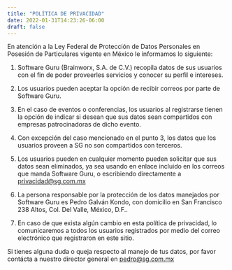 ```yaml
---
title: "POLÍTICA DE PRIVACIDAD"
date: 2022-01-31T14:23:26-06:00
draft: false
---
```



En atención a la Ley Federal de Protección de Datos Personales en Posesión de Particulares vigente en México le informamos lo siguiente:

1. Software Guru (Brainworx, S.A. de C.V.) recopila datos de sus usuarios con el fin de poder proveerles servicios y conocer su perfil e intereses.

2. Los usuarios pueden aceptar la opción de recibir correos por parte de Software Guru.

3. En el caso de eventos o conferencias, los usuarios al registrarse tienen la opción de indicar si desean que sus datos sean compartidos con empresas patrocinadoras de dicho evento.

4. Con excepción del caso mencionado en el punto 3, los datos que los usuarios proveen a SG no son compartidos con terceros.

5. Los usuarios pueden en cualquier momento pueden solicitar que sus datos sean eliminados, ya sea usando en enlace incluido en los correos que manda Software Guru, o escribiendo directamente a privacidad@sg.com.mx

6. La persona responsable por la protección de los datos manejados por Software Guru es Pedro Galván Kondo, con domicilio en San Francisco 238 Altos, Col. Del Valle, México, D.F..

7. En caso de que exista algún cambio en esta política de privacidad, lo comunicaremos a todos los usuarios registrados por medio del correo electrónico que registraron en este sitio.


Si tienes alguna duda o queja respecto al manejo de tus datos, por favor contácta a nuestro director general en pedro@sg.com.mx